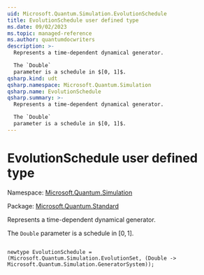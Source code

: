```yaml
---
uid: Microsoft.Quantum.Simulation.EvolutionSchedule
title: EvolutionSchedule user defined type
ms.date: 09/02/2023
ms.topic: managed-reference
ms.author: quantumdocwriters
description: >-
  Represents a time-dependent dynamical generator.

  The `Double`
  parameter is a schedule in $[0, 1]$.
qsharp.kind: udt
qsharp.namespace: Microsoft.Quantum.Simulation
qsharp.name: EvolutionSchedule
qsharp.summary: >-
  Represents a time-dependent dynamical generator.

  The `Double`
  parameter is a schedule in $[0, 1]$.
---
```


# EvolutionSchedule user defined type

Namespace: [Microsoft.Quantum.Simulation](xref:Microsoft.Quantum.Simulation)

Package: [Microsoft.Quantum.Standard](https://nuget.org/packages/Microsoft.Quantum.Standard)


Represents a time-dependent dynamical generator.The `Double`parameter is a schedule in $[0, 1]$.

```qsharp

newtype EvolutionSchedule = (Microsoft.Quantum.Simulation.EvolutionSet, (Double -> Microsoft.Quantum.Simulation.GeneratorSystem));
```

